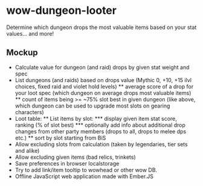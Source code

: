 # wow-dungeon-looter
Determine which dungeon drops the most valuable items based on your stat values... and more!


Mockup
------

* Calculate value for dungeon (and raid) drops by given stat weight and spec
* List dungeons (and raids) based on drops value (Mythic 0, +10, +15 ilvl choices, fixed raid and violet hold levels)
** average score of a drop for your loot spec (which dungeon on average drops most valuable items)
** count of items being >= ~75% slot best in given dungeon (like above, which dungeon can be used to upgrade most slots on gearing characters)
* Loot table:
** List items by slot:
*** display given item stat score, ranking (% of slot best)
*** optionally add info about additional drop changes from other party members (drops to all, drops to melee dps etc.)
** sort by slot starting from BiS
* Allow excluding slots from calculation (taken by legendaries, tier sets and alike)
* Allow excluding given items (bad relics, trinkets)
* Save preferences in browser localstorage
* Try to add link/item tooltip to wowhead or other wow DB.
* Offline JavaScript web application made with Ember.JS
